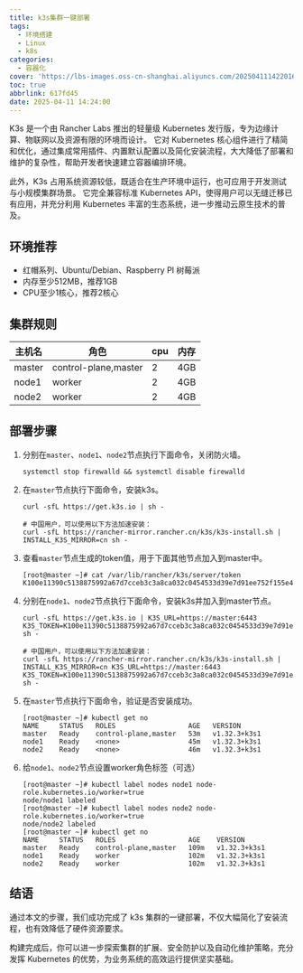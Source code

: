 ```yaml
---
title: k3s集群一键部署
tags:
  - 环境搭建
  - Linux
  - k8s
categories:
  - 容器化
cover: 'https://lbs-images.oss-cn-shanghai.aliyuncs.com/20250411142201678.png'
toc: true
abbrlink: 617fd45
date: 2025-04-11 14:24:00
---
```


K3s 是一个由 Rancher Labs 推出的轻量级 Kubernetes 发行版，专为边缘计算、物联网以及资源有限的环境而设计。
它对 Kubernetes 核心组件进行了精简和优化，通过集成常用插件、内置默认配置以及简化安装流程，大大降低了部署和维护的复杂性，帮助开发者快速建立容器编排环境。

此外，K3s 占用系统资源较低，既适合在生产环境中运行，也可应用于开发测试与小规模集群场景。
它完全兼容标准 Kubernetes API，使得用户可以无缝迁移已有应用，并充分利用 Kubernetes 丰富的生态系统，进一步推动云原生技术的普及。

<!-- more -->

环境推荐
---

- 红帽系列、Ubuntu/Debian、Raspberry PI 树莓派
- 内存至少512MB，推荐1GB
- CPU至少1核心，推荐2核心

集群规则
---

| 主机名    | 角色                   | cpu | 内存  |
|--------|----------------------|-----|-----|
| master | control-plane,master | 2   | 4GB |
| node1  | worker               | 2   | 4GB |
| node2  | worker               | 2   | 4GB |

部署步骤
---

1. 分别在`master`、`node1`、`node2`节点执行下面命令，关闭防火墙。

    ```shell
    systemctl stop firewalld && systemctl disable firewalld
    ```

2. 在`master`节点执行下面命令，安装k3s。

    ```shell
    curl -sfL https://get.k3s.io | sh -
    
    # 中国用户，可以使用以下方法加速安装：
    curl -sfL https://rancher-mirror.rancher.cn/k3s/k3s-install.sh | INSTALL_K3S_MIRROR=cn sh -
    ```
   
3. 查看`master`节点生成的token值，用于下面其他节点加入到master中。

    ```shell
    [root@master ~]# cat /var/lib/rancher/k3s/server/token
    K100e11390c5138875992a67d7cceb3c3a8ca032c0454533d39e7d91ee752f155e4::server:d20edf3e50f42e9480177f24dc73d3ae
    ```

4. 分别在`node1`、`node2`节点执行下面命令，安装k3s并加入到master节点。

    ```shell
    curl -sfL https://get.k3s.io | K3S_URL=https://master:6443 K3S_TOKEN=K100e11390c5138875992a67d7cceb3c3a8ca032c0454533d39e7d91ee752f155e4::server:d20edf3e50f42e9480177f24dc73d3ae sh -
    
    # 中国用户，可以使用以下方法加速安装：
    curl -sfL https://rancher-mirror.rancher.cn/k3s/k3s-install.sh | INSTALL_K3S_MIRROR=cn K3S_URL=https://master:6443 K3S_TOKEN=K100e11390c5138875992a67d7cceb3c3a8ca032c0454533d39e7d91ee752f155e4::server:d20edf3e50f42e9480177f24dc73d3ae sh -
    ```

5. 在`master`节点执行下面命令，验证是否安装成功。

    ```shell
    [root@master ~]# kubectl get no
    NAME     STATUS   ROLES                  AGE   VERSION
    master   Ready    control-plane,master   53m   v1.32.3+k3s1
    node1    Ready    <none>                 45m   v1.32.3+k3s1
    node2    Ready    <none>                 46m   v1.32.3+k3s1
    ```
   
6. 给`node1`、`node2`节点设置worker角色标签（可选）

   ```shell
   [root@master ~]# kubectl label nodes node1 node-role.kubernetes.io/worker=true
   node/node1 labeled
   [root@master ~]# kubectl label nodes node2 node-role.kubernetes.io/worker=true
   node/node2 labeled
   [root@master ~]# kubectl get no
   NAME     STATUS   ROLES                  AGE    VERSION
   master   Ready    control-plane,master   109m   v1.32.3+k3s1
   node1    Ready    worker                 102m   v1.32.3+k3s1
   node2    Ready    worker                 102m   v1.32.3+k3s1
   ```

结语
---

通过本文的步骤，我们成功完成了 k3s 集群的一键部署，不仅大幅简化了安装流程，也有效降低了硬件资源要求。

构建完成后，你可以进一步探索集群的扩展、安全防护以及自动化维护策略，充分发挥 Kubernetes 的优势，为业务系统的高效运行提供坚实基础。